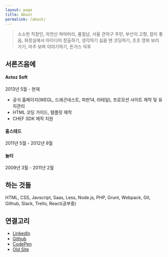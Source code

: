 ```yaml
---
layout: page
title: About
permalink: /about/
---
```


> 소소한 직장인, 자연산 파마머리, 품절남, 서울 관악구 주민, 부산이 고향, 잠이 좋음, 화장실에서 아이디어 창출하기, 생각하기 싫을 땐 코딩하기, 조조 영화 보러 가기, 마주 보며 이야기하기, 돈가스 덕후

## 서른즈음에
#### Actoz Soft
2013년 5월 - 현재
- 공식 홈페이지(WEGL, 드래곤네스트, 파판14, 라테일), 프로모션 사이트 제작 및 유지관리
- HTML 코딩 가이드, 템플릿 제작
- CHEF SDK 제작 지원

#### 홈스테드
2011년 5월 - 2012년 9월

#### 놀터
2009년 3월 - 2011년 2월

## 하는 것들
HTML, CSS, Javscript, Saas, Less, Node.js, PHP, Grunt, Webpack, Git, Github, Slack, Trello, React(공부중)

## 연결고리
- [LinkedIn](https://www.linkedin.com/in/moonspam)
- [Github](https://github.com/moonspam)
- [CodePen](https://codepen.io/moonspam/)
- [Old Site](http://iluku.net/)